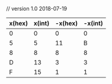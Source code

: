 // version 1.0 2018-07-19

x(hex) | x(int) | -x(hex) | -x(int)
---|---|---|---
 0 |  0 |  0 | 0
 5 |  5 | 11 | B
 8 |  8 |  8 | 8
 D | 13 |  3 | 3
 F | 15 |  1 | 1

